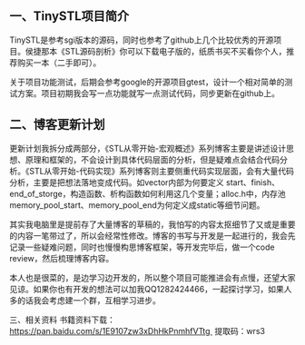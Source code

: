一、TinySTL项目简介
---
TinySTL是参考sgi版本的源码，同时也参考了github上几个比较优秀的开源项目。侯捷那本《STL源码剖析》你可以下载电子版的，纸质书买不买看你个人，推荐购买一本（二手即可）。

 关于项目功能测试，后期会参考google的开源项目gtest，设计一个相对简单的测试方案。项目初期我会写一点功能就写一点测试代码，同步更新在github上。

二、博客更新计划
---
更新计划我拆分成两部分，《STL从零开始-宏观概述》系列博客主要是讲述设计思想、原理和框架的，不会设计到具体代码层面的分析，但是疑难点会结合代码分析。《STL从零开始-代码实现》系列博客则主要侧重代码实现层面，会有大量代码分析，主要是把想法落地变成代码。如vector内部为何要定义 start、finish、end_of_storge，构造函数、析构函数如何利用这几个变量；alloc.h中，内存池memory_pool_start、memory_pool_end为何定义成static等细节问题。

其实我电脑里是提前存了大量博客的草稿的，我怕写的内容太抠细节了又或是重要的内容一笔带过了，所以会经常性修改。博客的书写与开发是一起进行的，我会先记录一些疑难问题，同时也慢慢构思博客框架，等开发完毕后，做一个code review，然后梳理博客内容。

本人也是很菜的，是边学习边开发的，所以整个项目可能推进会有点慢，还望大家见谅。如果你也有开发的想法可以加我QQ1282424466，一起探讨学习，如果人多的话我会考虑建一个群，互相学习进步。

三、相关资料
书籍资料下载：https://pan.baidu.com/s/1E9107zw3xDhHkPnmhfVTtg  提取码：wrs3
